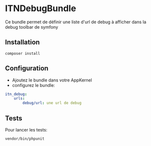 ITNDebugBundle
=============


Ce bundle permet de définir une liste d'url de debug à afficher dans la debug toolbar de symfony

Installation
--------------

```
composer install
```

Configuration
--------------

 - Ajoutez le bundle dans votre AppKernel
 - configurez le bundle:

``` yaml
itn_debug:
    urls:
        debug/url: une url de debug
```

Tests
------

Pour lancer les tests:

```
vendor/bin/phpunit
```